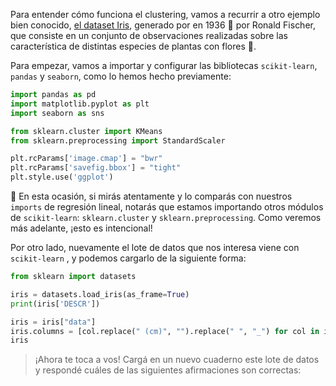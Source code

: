 Para entender cómo funciona el clustering, vamos a recurrir a otro ejemplo bien conocido,  [el dataset Iris](https://en.wikipedia.org/wiki/Iris_flower_data_set), generado por en 1936 📅 por Ronald Fischer, que consiste en un conjunto de observaciones realizadas sobre las característica de distintas especies de plantas con flores  🌼.

Para empezar, vamos a importar y configurar las bibliotecas `scikit-learn`, `pandas` y `seaborn`, como lo hemos hecho previamente: 

```python
import pandas as pd
import matplotlib.pyplot as plt
import seaborn as sns

from sklearn.cluster import KMeans
from sklearn.preprocessing import StandardScaler

plt.rcParams['image.cmap'] = "bwr"
plt.rcParams['savefig.bbox'] = "tight"
plt.style.use('ggplot')
``` 

👀 En esta ocasión, si mirás atentamente y lo comparás con nuestros `imports` de regresión lineal, notarás que estamos importando otros módulos de `scikit-learn`: `sklearn.cluster` y `sklearn.preprocessing`. Como veremos más adelante, ¡esto es intencional!   

Por otro lado, nuevamente el lote de datos que nos interesa viene con `scikit-learn` , y podemos cargarlo de la siguiente forma:

```python
from sklearn import datasets

iris = datasets.load_iris(as_frame=True)
print(iris['DESCR'])

iris = iris["data"]
iris.columns = [col.replace(" (cm)", "").replace(" ", "_") for col in iris.columns]
iris
``` 

>  ¡Ahora te toca a vos! Cargá en un nuevo cuaderno este lote de datos y  respondé cuáles de las siguientes afirmaciones son correctas:
